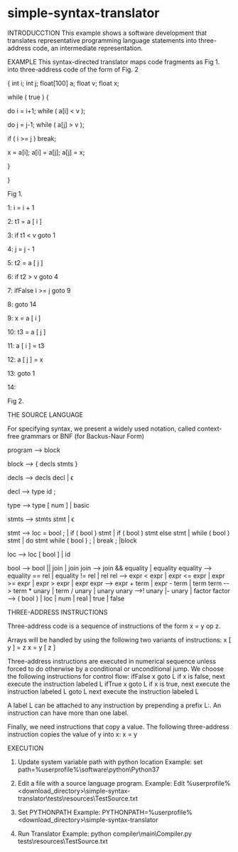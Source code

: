 # simple-syntax-translator
INTRODUCCTION
This example shows a software development that translates representative programming language statements
into three-address code, an intermediate representation.

EXAMPLE
This syntax-directed translator maps code fragments as Fig 1. into three-address code of the form of  Fig. 2

{
int i; int j; float[100] a; float v; float x;

while ( true ) {

do i = i+1; while ( a[i] < v );

do j = j-1; while ( a[j] > v );

if ( i >= j ) break;

x = a[i]; a[i] = a[j]; a[j] = x;

}

}

Fig 1.

1: i = i + 1

2: t1 = a [ i ]

3: if t1 < v goto 1

4: j = j - 1

5: t2 = a [ j ]

6: if t2 > v goto 4

7: ifFalse i >= j goto 9

8: goto 14

9: x = a [ i ]

10: t3 = a [ j ]

11: a [ i ] = t3

12: a [ j ] = x

13: goto 1

14:

Fig 2.


THE SOURCE LANGUAGE

For specifying syntax, we present a widely used notation, called context-free grammars or BNF (for Backus-Naur Form)

program --> block

block --> { decls stmts }

decls --> decls decl | ϵ

decl --> type id ;

type --> type [ num ] | basic

stmts --> stmts stmt | ϵ

stmt --> loc = bool ;
             | if ( bool ) stmt
             | if ( bool ) stmt else stmt
             | while ( bool ) stmt
             | do stmt while ( bool ) ;
             | break ;
             |block
	     
loc --> loc [ bool ] | id

bool --> bool || join | join
join --> join && equality | equality
equality --> equality == rel | equality != rel | rel
rel --> expr < expr | expr <= expr | expr >= expr | expr > expr | expr
expr --> expr + term | expr - term | term
term --> term * unary | term / unary | unary
unary -->! unary |- unary | factor
factor --> ( bool ) | loc | num | real | true | false

THREE-ADDRESS INSTRUCTIONS

Three-address code is a sequence of instructions of the form
		x = y op z.

Arrays will be handled by using the following two variants of instructions:
		x [ y ] = z
		x = y [ z ]

Three-address instructions are executed in numerical sequence unless forced
to do otherwise by a conditional or unconditional jump. We choose the following
instructions for control flow:
	ifFalse x goto L if x is false, next execute the instruction labeled L
	ifTrue x goto L if x is true, next execute the instruction labeled L
	goto L next execute the instruction labeled L

A label L can be attached to any instruction by prepending a prefix L:. An
instruction can have more than one label.

Finally, we need instructions that copy a value. The following three-address
instruction copies the value of y into x:
		x = y

EXECUTION
1) Update system variable path with python location
    Example:
     set path=%userprofile%\software\python\Python37

2) Edit a file with a source language program.
   Example: 
    Edit %userprofile%\<download_directory>\simple-syntax-translator\tests\resources\TestSource.txt

3) Set PYTHONPATH
   Example:
     PYTHONPATH=%userprofile%\<download_directory>\simple-syntax-translator

4) Run Translator
     Example:
        python compiler\main\Compiler.py tests\resources\TestSource.txt
 
